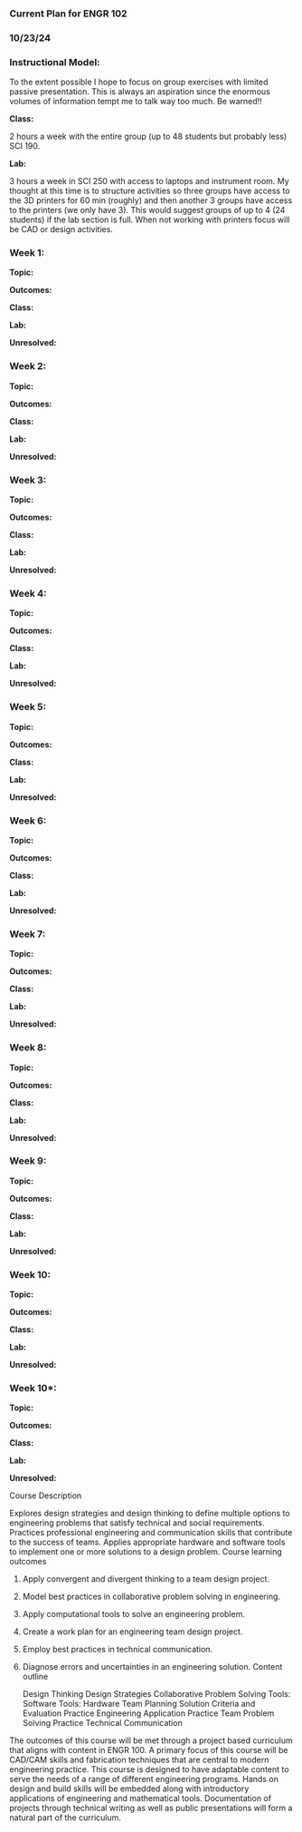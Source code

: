 ### Current Plan for ENGR 102
### 10/23/24

### Instructional Model: 

To the extent possible I hope to focus on group exercises with limited passive presentation. This is always an aspiration since the enormous volumes of information tempt me to talk way too much. Be warned!!

**Class:** 

2 hours a week with the entire group (up to 48 students but probably less) SCI 190.

**Lab:** 

3 hours a week in SCI 250 with access to laptops and instrument room. My thought at this time is to structure activities so three groups have access to the 3D printers for 60 min (roughly) and then another 3 groups have access to the printers (we only have 3). This would suggest groups of up to 4 (24 students) if the lab section is full. When not working with printers focus will be CAD or design activities.

### Week 1:

**Topic:** 

**Outcomes:** 

**Class:** 

**Lab:** 

**Unresolved:** 

### Week 2:

**Topic:** 

**Outcomes:** 

**Class:** 

**Lab:** 

**Unresolved:** 

### Week 3:

**Topic:** 

**Outcomes:** 

**Class:** 

**Lab:** 

**Unresolved:** 

### Week 4:

**Topic:** 

**Outcomes:** 

**Class:** 

**Lab:** 

**Unresolved:** 

### Week 5:

**Topic:** 

**Outcomes:** 

**Class:** 

**Lab:** 

**Unresolved:** 

### Week 6:

**Topic:** 

**Outcomes:** 

**Class:** 

**Lab:** 

**Unresolved:** 

### Week 7:

**Topic:** 

**Outcomes:** 

**Class:** 

**Lab:** 

**Unresolved:** 

### Week 8:

**Topic:** 

**Outcomes:** 

**Class:** 

**Lab:** 

**Unresolved:** 

### Week 9:

**Topic:** 

**Outcomes:** 

**Class:** 

**Lab:** 

**Unresolved:** 

### Week 10:

**Topic:** 

**Outcomes:** 

**Class:** 

**Lab:** 

**Unresolved:** 

### Week 10*:

**Topic:** 

**Outcomes:** 

**Class:** 

**Lab:** 

**Unresolved:** 


Course Description

Explores design strategies and design thinking to define multiple options to engineering problems that satisfy technical and social requirements. Practices professional engineering and communication skills that contribute to the success of teams. Applies appropriate hardware and software tools to implement one or more solutions to a design problem.
Course learning outcomes

1. Apply convergent and divergent thinking to a team design project.
2. Model best practices in collaborative problem solving in engineering.
3. Apply computational tools to solve an engineering problem.
4. Create a work plan for an engineering team design project.
5. Employ best practices in technical communication.
6. Diagnose errors and uncertainties in an engineering solution.
Content outline

    Design Thinking
    Design Strategies
    Collaborative Problem Solving
    Tools: Software
    Tools: Hardware
    Team Planning
    Solution Criteria and Evaluation
    Practice Engineering Application
    Practice Team Problem Solving
    Practice Technical Communication

The outcomes of this course will be met through a project based curriculum that aligns with content in ENGR 100. A primary focus of this course will be CAD/CAM skills and fabrication techniques that are central to modern engineering practice. This course is designed to have adaptable content to serve the needs of a range of different engineering programs. Hands on design and build skills will be embedded along with introductory applications of engineering and mathematical tools. Documentation of projects through technical writing as well as public presentations will form a natural part of the curriculum.
